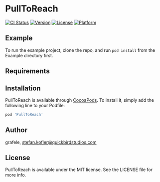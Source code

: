 # PullToReach

[![CI Status](https://img.shields.io/travis/grafele/PullToReach.svg?style=flat)](https://travis-ci.org/grafele/PullToReach)
[![Version](https://img.shields.io/cocoapods/v/PullToReach.svg?style=flat)](https://cocoapods.org/pods/PullToReach)
[![License](https://img.shields.io/cocoapods/l/PullToReach.svg?style=flat)](https://cocoapods.org/pods/PullToReach)
[![Platform](https://img.shields.io/cocoapods/p/PullToReach.svg?style=flat)](https://cocoapods.org/pods/PullToReach)

## Example

To run the example project, clone the repo, and run `pod install` from the Example directory first.

## Requirements

## Installation

PullToReach is available through [CocoaPods](https://cocoapods.org). To install
it, simply add the following line to your Podfile:

```ruby
pod 'PullToReach'
```

## Author

grafele, stefan.kofler@quickbirdstudios.com

## License

PullToReach is available under the MIT license. See the LICENSE file for more info.
